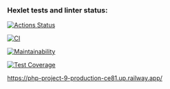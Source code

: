 ### Hexlet tests and linter status:
[![Actions Status](https://github.com/CheshirSmil/php-project-9/workflows/hexlet-check/badge.svg)](https://github.com/CheshirSmil/php-project-9/actions)

[![CI](https://github.com/CheshirSmil/php-project-9/actions/workflows/lint.yml/badge.svg)](https://github.com/CheshirSmil/php-project-9/actions/workflows/lint.yml)

[![Maintainability](https://api.codeclimate.com/v1/badges/de3fb5ce53d8fbcea04a/maintainability)](https://codeclimate.com/github/CheshirSmil/php-project-9/maintainability)

[![Test Coverage](https://api.codeclimate.com/v1/badges/de3fb5ce53d8fbcea04a/test_coverage)](https://codeclimate.com/github/CheshirSmil/php-project-9/test_coverage)

https://php-project-9-production-ce81.up.railway.app/